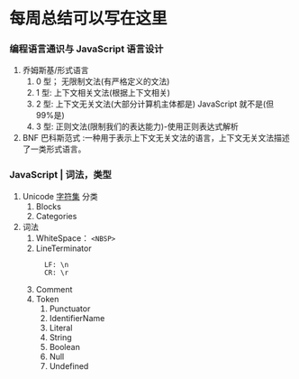 # 每周总结可以写在这里

### 编程语言通识与 JavaScript 语言设计

1. 乔姆斯基/形式语言
   1. 0 型； 无限制文法(有严格定义的文法)
   2. 1 型: 上下文相关文法(根据上下文相关)
   3. 2 型: 上下文无关文法(大部分计算机主体都是) JavaScript 就不是(但 99%是)
   4. 3 型: 正则文法(限制我们的表达能力)-使用正则表达式解析
2. BNF 巴科斯范式 :一种用于表示上下文无关文法的语言，上下文无关文法描述了一类形式语言。


### JavaScript | 词法，类型

1.  Unicode [字符集](https://www.cnblogs.com/leesf456/p/5317574.html) 分类
    1. Blocks
    2. Categories
2.  词法
    1. WhiteSpace： `<NBSP>`
    2. LineTerminator
       ```
         LF: \n
         CR: \r
       ```
    3. Comment
    4. Token
       1. Punctuator
       2. IdentifierName
       3. Literal
       4. String
       5. Boolean
       6. Null
       7. Undefined
